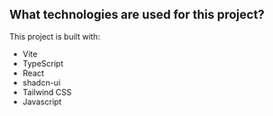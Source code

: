 ## What technologies are used for this project?

This project is built with:

- Vite
- TypeScript
- React
- shadcn-ui
- Tailwind CSS
- Javascript
